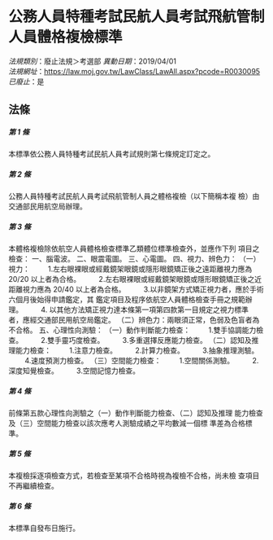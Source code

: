 # 公務人員特種考試民航人員考試飛航管制人員體格複檢標準

*法規類別*：廢止法規＞考選部
*異動日期*：2019/04/01  
*法規網址*：https://law.moj.gov.tw/LawClass/LawAll.aspx?pcode=R0030095
*已廢止*：是


## 法條
##### 第 1 條
本標準依公務人員特種考試民航人員考試規則第七條規定訂定之。

##### 第 2 條
公務人員特種考試民航人員考試飛航管制人員之體格複檢（以下簡稱本複
檢）由交通部民用航空局辦理。

##### 第 3 條
本體格複檢除依航空人員體格檢查標準乙類體位標準檢查外，並應作下列
項目之檢查：
一、腦電波。
二、眼震電圖。
三、心電圖。
四、視力、辨色力：
（一）視力：
　　  1.左右眼裸眼或經戴鏡架眼鏡或隱形眼鏡矯正後之遠距離視力應為
        20/20 以上者為合格。
　　  2.左右眼裸眼或經戴鏡架眼鏡或隱形眼鏡矯正後之近距離視力應為
        20/40 以上者為合格。
　　  3.以非鏡架方式矯正視力者，應於手術六個月後始得申請鑑定，其
        鑑定項目及程序依航空人員體格檢查手冊之規範辦理。
　　 4. 以其他方法矯正視力達本條第一項第四款第一目規定之視力標準
        者，應經交通部民用航空局鑑定。
（二）辨色力：兩眼須正常，色弱及色盲者為不合格。
五、心理性向測驗：
（一）動作判斷能力檢查：
　　  1.雙手協調能力檢查。
　　  2.雙手靈巧度檢查。
　　  3.多重選擇反應能力檢查。
（二）認知及推理能力檢查：
　　  1.注意力檢查。
　　  2.計算力檢查。
　　  3.抽象推理測驗。
　　  4.速度預測力檢查。
（三）空間能力檢查：
　　  1.空間關係測驗。
　　  2.深度知覺檢查。
　　  3.空間記憶力檢查。

##### 第 4 條
前條第五款心理性向測驗之（一）動作判斷能力檢查、（二）認知及推理
能力檢查及（三）空間能力檢查以該次應考人測驗成績之平均數減一個標
準差為合格標準。

##### 第 5 條
本複檢採逐項檢查方式，若檢查至某項不合格時視為複檢不合格，尚未檢
查項目不再繼續檢查。

##### 第 6 條
本標準自發布日施行。


